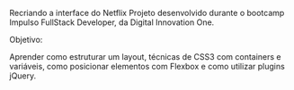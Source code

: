 Recriando a interface do Netflix
Projeto desenvolvido durante o bootcamp Impulso FullStack Developer, da Digital Innovation One.

Objetivo:  

Aprender como estruturar um layout, técnicas de CSS3 com containers e variáveis, como posicionar elementos com Flexbox e como utilizar plugins jQuery.